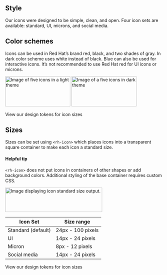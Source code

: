 ## Style

Our icons were designed to be simple, clean, and open. Four icon sets are available: standard, UI, microns, and social media.

## Color schemes
<a id="theme"></a>

Icons can be used in Red Hat’s brand red, black, and two shades of gray. In dark color scheme uses white instead of black.
Blue can also be used for interactive icons. It’s not recommended to use Red Hat red for UI icons or microns.

<div class="grid sm-two-columns">
  <uxdot-example color-palette="lightest" width-adjustment="208px">
    <img alt="Image of five icons in a light theme"
         src="../icon-theme-light.svg"
         width="208"
         height="96">
  </uxdot-example>

  <uxdot-example color-palette="darkest" width-adjustment="208px">
    <img src="../icon-theme-dark.svg"
        alt="Image of a five icons in dark theme"
        width="208"
        height="96">
  </uxdot-example>
</div>

<rh-cta href="/tokens/icon/">View our design tokens for icon sizes</rh-cta>

## Sizes

Sizes can be set using `<rh-icon>` which places icons into a transparent
square container to make each icon a standard size.

<rh-alert state="info">
  <h4 slot="header">Helpful tip</h4>
  <p><code>&lt;rh-icon&gt;</code> does not put icons in containers of other shapes or add background colors. Additional styling of the base container requires custom CSS.</p>
</rh-alert>

<uxdot-example color-palette="lightest" width-adjustment="308px">
  <img alt="Image displaying icon standard size output."
       src="../icon-sizes.svg"
       width="310"
       height="78">
</uxdot-example>

<rh-table>

| Icon Set           | Size range        |
|--------------------|-------------------|
| Standard (default) | 24px - 100 pixels |
| UI                 | 14px - 24 pixels  |
| Micron             | 8px - 12 pixels   |
| Social media       | 14px - 24 pixels  |

</rh-table>

<rh-cta href="/tokens/icon/">View our design tokens for icon sizes</rh-cta>

